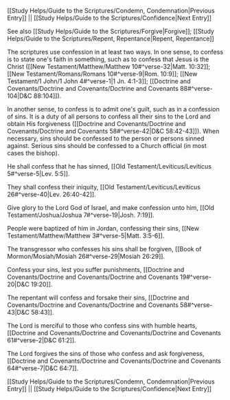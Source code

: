[[Study Helps/Guide to the Scriptures/Condemn, Condemnation|Previous Entry]]  ||  [[Study Helps/Guide to the Scriptures/Confidence|Next Entry]]

 See also [[Study Helps/Guide to the Scriptures/Forgive|Forgive]]; [[Study Helps/Guide to the Scriptures/Repent, Repentance|Repent, Repentance]]

 The scriptures use confession in at least two ways. In one sense, to confess is to state one's faith in something, such as to confess that Jesus is the Christ ([[New Testament/Matthew/Matthew 10#^verse-32|Matt. 10:32]]; [[New Testament/Romans/Romans 10#^verse-9|Rom. 10:9]]; [[New Testament/1 John/1 John 4#^verse-1|1 Jn. 4:1-3]]; [[Doctrine and Covenants/Doctrine and Covenants/Doctrine and Covenants 88#^verse-104|D&C 88:104]]).

 In another sense, to confess is to admit one's guilt, such as in a confession of sins. It is a duty of all persons to confess all their sins to the Lord and obtain His forgiveness ([[Doctrine and Covenants/Doctrine and Covenants/Doctrine and Covenants 58#^verse-42|D&C 58:42-43]]). When necessary, sins should be confessed to the person or persons sinned against. Serious sins should be confessed to a Church official (in most cases the bishop).

 He shall confess that he has sinned, [[Old Testament/Leviticus/Leviticus 5#^verse-5|Lev. 5:5]].

 They shall confess their iniquity, [[Old Testament/Leviticus/Leviticus 26#^verse-40|Lev. 26:40-42]].

 Give glory to the Lord God of Israel, and make confession unto him, [[Old Testament/Joshua/Joshua 7#^verse-19|Josh. 7:19]].

 People were baptized of him in Jordan, confessing their sins, [[New Testament/Matthew/Matthew 3#^verse-5|Matt. 3:5-6]].

 The transgressor who confesses his sins shall be forgiven, [[Book of Mormon/Mosiah/Mosiah 26#^verse-29|Mosiah 26:29]].

 Confess your sins, lest you suffer punishments, [[Doctrine and Covenants/Doctrine and Covenants/Doctrine and Covenants 19#^verse-20|D&C 19:20]].

 The repentant will confess and forsake their sins, [[Doctrine and Covenants/Doctrine and Covenants/Doctrine and Covenants 58#^verse-43|D&C 58:43]].

 The Lord is merciful to those who confess sins with humble hearts, [[Doctrine and Covenants/Doctrine and Covenants/Doctrine and Covenants 61#^verse-2|D&C 61:2]].

 The Lord forgives the sins of those who confess and ask forgiveness, [[Doctrine and Covenants/Doctrine and Covenants/Doctrine and Covenants 64#^verse-7|D&C 64:7]].

[[Study Helps/Guide to the Scriptures/Condemn, Condemnation|Previous Entry]]  ||  [[Study Helps/Guide to the Scriptures/Confidence|Next Entry]]